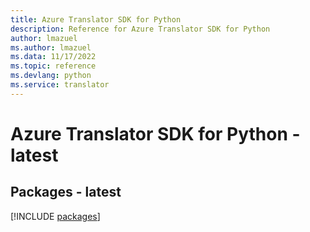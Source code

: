 ```yaml
---
title: Azure Translator SDK for Python
description: Reference for Azure Translator SDK for Python
author: lmazuel
ms.author: lmazuel
ms.data: 11/17/2022
ms.topic: reference
ms.devlang: python
ms.service: translator
---
```

# Azure Translator SDK for Python - latest
## Packages - latest
[!INCLUDE [packages](translator-index.md)]